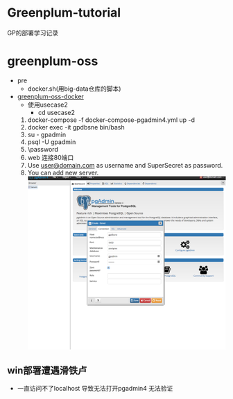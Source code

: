 # Greenplum-tutorial
GP的部署学习记录

# greenplum-oss
- pre
    - docker.sh(用big-data仓库的脚本)
- [greenplum-oss-docker](https://github.com/kongyew/greenplum-oss-docker)
    - 使用usecase2
        - cd usecase2
    1. docker-compose -f docker-compose-pgadmin4.yml up -d
    2. docker exec -it gpdbsne bin/bash
    3. su - gpadmin
    4. psql -U gpadmin
    5. \password 
    6. web 连接80端口
    7. Use user@domain.com as username and SuperSecret as password.
    8. You can add new server.
        ![img](./img/gpadmin4.png)

## win部署遭遇滑铁卢
- 一直访问不了localhost 导致无法打开pgadmin4 无法验证
    
